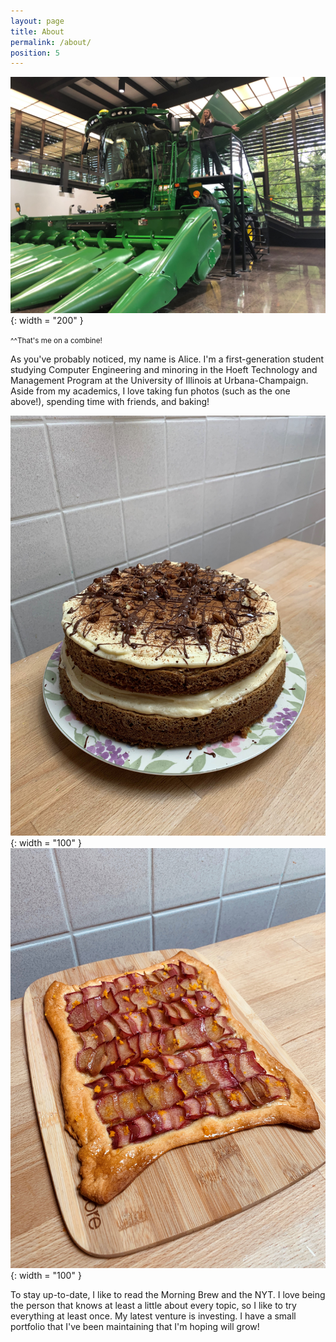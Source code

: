 ```yaml
---
layout: page
title: About
permalink: /about/
position: 5
---
```


![Alice on a combine](https://github.com/alicegetmanchuk/alicegetmanchuk.github.io/blob/main/_media/alicewithcombine.jpg?raw=true){: width = "200" }

<small>^^That's me on a combine!</small>

As you've probably noticed, my name is Alice. I'm a first-generation student studying Computer Engineering and minoring in the Hoeft Technology and Management Program at the University of Illinois at Urbana-Champaign. Aside from my academics, I love taking fun photos (such as the one above!), spending time with friends, and baking!

![Carrot cake](https://github.com/alicegetmanchuk/alicegetmanchuk.github.io/blob/main/_media/carrotcake.jpg?raw=true){: width = "100" } ![Rhubarb tart](https://github.com/alicegetmanchuk/alicegetmanchuk.github.io/blob/main/_media/rhubarb.jpg?raw=true){: width = "100" }

To stay up-to-date, I like to read the Morning Brew and the NYT. I love being the person that knows at least a little about every topic, so I like to try everything at least once. My latest venture is investing. I have a small portfolio that I've been maintaining that I'm hoping will grow!